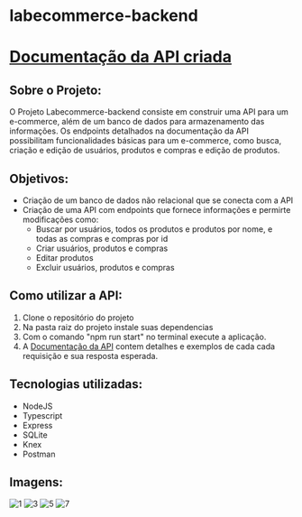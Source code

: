 # labecommerce-backend

# [Documentação da API criada](https://documenter.getpostman.com/view/27685475/2s93zH2ymH)

## Sobre o Projeto:
O Projeto Labecommerce-backend consiste em construir uma API para um e-commerce, além de um banco de dados para armazenamento das informações. Os endpoints detalhados na documentação da API possibilitam funcionalidades básicas para um e-commerce, como busca, criação e edição de usuários, produtos e compras e edição de produtos.

## Objetivos:
- Criação de um banco de dados não relacional que se conecta com a API
- Criação de uma API com endpoints que fornece informações e permirte modificações como:
    - Buscar por usuários, todos os produtos e produtos por nome, e todas as compras e compras por id
    - Criar usuários, produtos e compras 
    - Editar produtos
    - Excluir usuários, produtos e compras
  
## Como utilizar a API:
1. Clone o repositório do projeto
2. Na pasta raiz do projeto instale suas dependencias
3. Com o comando "npm run start" no terminal execute a aplicação.
4. A [Documentação da API]([https://pokedex-joaoneiva.surge.sh/](https://documenter.getpostman.com/view/27685475/2s93zH2ymH)) contem detalhes e exemplos de cada cada requisição e sua resposta esperada.

## Tecnologias utilizadas:
- NodeJS
- Typescript
- Express
- SQLite
- Knex
- Postman

## Imagens:
![1](https://github.com/ojoaoneiva/labecommerce-backend/assets/122841627/429010ab-e700-4be5-8083-fd91ca770af3)
![3](https://github.com/ojoaoneiva/labecommerce-backend/assets/122841627/ff19c762-7ebc-46b0-9a53-876392c33ec0)
![5](https://github.com/ojoaoneiva/labecommerce-backend/assets/122841627/c7c09a03-c299-43aa-b158-bb0dc244ff95)
![7](https://github.com/ojoaoneiva/labecommerce-backend/assets/122841627/e9adc5ce-a3d9-4a43-a744-f7bf72e69a2d)
